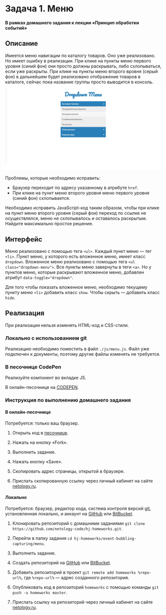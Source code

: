 # Задача 1. Меню

#### В рамках домашнего задания к лекции «Принцип обработки событий»

## Описание

Имеется меню навигации по каталогу товаров. Оно уже реализовано. Но имеет ошибку в реализации. При клике на пункты меню первого уровня (синий фон) они просто должны раскрывать, либо схлопываться, если уже раскрыты. При клике на пункты меню второго вровня (серый фон) в дальнейшем будет реализовано отображение товаров в каталоге, сейчас пока название группы просто выводится в консоль.
![Внешний вид меню](./res/preview.png)

Проблемы, которые необходимо исправить:
- Браузер переходит по адресу указанному в атрибуте `href`.
- При клике на пункт меню второго уровня меню первого уровня (синий фон) схлопывается.

Необходимо исправить JavaScript-код таким образом, чтобы при клике на пункт меню второго уровня (серый фон) переход по ссылке не осуществлялся, меню не схлопывалось и оставалось раскрытым. Найдите максимально простое решение.

## Интерфейс

Меню реализовано с помощью тега `<ul>`. Каждый пункт меню — тег `<li>`. Пункт меню, у которого есть вложенное меню, имеет класс `dropdown`. Вложенное меню реализовано с помощью тега `<ul class="dropdown-menu">`. Все пункты меню завернуты в теги `<a>`. Но у пунктов меню, которые раскрывают вложенное меню, добавлен атрибут `data-toggle="dropdown"`.

Для того чтобы показать вложенное меню, необходимо текущему пункту меню `<li>` добавить класс `show`. Чтобы скрыть — добавить класс `hide`.

## Реализация

При реализации нельзя изменять HTML-код и CSS-стили.

### Локально с использованием git

Реализацию необходимо поместить в файл `./js/menu.js`. Файл уже подключен к документы, поэтому другие файлы изменять не требуется.

### В песочнице CodePen

Реализуйте компонент во вкладке JS. 

В онлайн-песочнице на [CODEPEN](https://codepen.io/dfitiskin/pen/xrRNQO).

### Инструкция по выполнению домашнего задания

#### В онлайн-песочнице

Потребуется: только ваш браузер.

1. Открыть код в [песочнице](https://codepen.io/dfitiskin/pen/xrRNQO).

2. Нажать на кнопку «Fork».

3. Выполнить задание.

4. Нажать кнопку «Save».

5. Скопировать адрес страницы, открытой в браузере.

6. Прислать скопированную ссылку через личный кабинет на сайте [netology.ru](http://netology.ru/).    

#### Локально

Потребуется: браузер, редактор кода, система контроля версий [git](https://git-scm.com), установленная локально, и аккаунт на [GitHub](https://github.com/) или [BitBucket](https://bitbucket.org/).

1. Клонировать репозиторий с домашними заданиями `git clone https://github.com/netology-code/hj-homeworks.git`.

2. Перейти в папку задания `cd hj-homeworks/event-bubbling-capturing/menu`.

3. Выполнить задание.

4. Создать репозиторий на [GitHub](https://github.com/) или [BitBucket](https://bitbucket.org/).

5. Добавить репозиторий в проект `git remote add homeworks %repo-url%`, где `%repo-url%` — адрес созданного репозитория.

6. Опубликовать код в репозиторий `homeworks` с помощью команды `git push -u homeworks master`.

7. Прислать ссылку на репозиторий через личный кабинет на сайте [netology.ru](http://netology.ru/).
